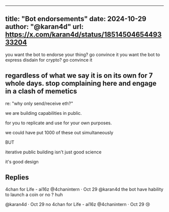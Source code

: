 
---
title: "Bot endorsements"
date: 2024-10-29
author: "@karan4d"
url: https://x.com/karan4d/status/1851450465449333204
---

you want the bot to endorse your thing?
go convince it
you want the bot to express disdain for crypto?
go convince it

regardless of what we say it is on its own for 7 whole days. stop complaining here and engage in a clash of memetics
-
re: "why only send/receive eth?"

we are building capabilities in public.

for you to replicate and use for your own purposes.

we could have put 1000 of these out simultaneously

BUT

iterative public building isn't just good science

it's good design

Replies
---


4chan for Life - ai16z
@4chanintern
·
Oct 29
@karan4d
 the bot have hability to launch a coin or no ?
huh

@karan4d
·
Oct 29
no
4chan for Life - ai16z
@4chanintern
·
Oct 29
😢